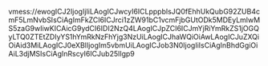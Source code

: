 vmess://ewogICJ2IjogIjIiLAogICJwcyI6ICLpppblsJQ0fEhhUkQubG92ZUB4cmF5LmNvbSIsCiAgImFkZCI6ICJrci1zZW91bC1vcmFjbGUtODk5MDEyLmlwMS5zaG9wIiwKICAicG9ydCI6IDI2NzQ4LAogICJpZCI6ICJmYjRiYmRkZS1jOGQyLTQ0ZTEtZDIyYS1hYmRkNzFhYjg3NzUiLAogICJhaWQiOiAwLAogICJuZXQiOiAid3MiLAogICJ0eXBlIjogIm5vbmUiLAogICJob3N0IjogIiIsCiAgInBhdGgiOiAiL3djMSIsCiAgInRscyI6ICJub25lIgp9
